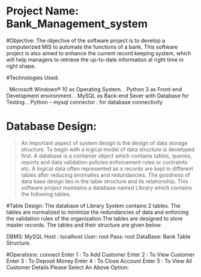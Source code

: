 # Project Name: Bank_Management_system

#Objective:
The objective of the software project is to develop a computerized MIS to automate the functions of a bank. This software project is also aimed to enhance the current record keeping system, which will help managers to retrieve the up-to-date information at right time in right shape.

#Technologies Used:

. Microsoft Windows® 10 as Operating System.
. Python 3 as Front-end Development environment.
. MySQL as Back-end Sever with Database for Testing.
. Python – mysql connector : for database connectivity


# Database Design:
> An important aspect of system design is the design of data storage structure. To begin with a logical model of data structure is developed first. A database is a container object which contains tables, queries, reports and data validation policies enforcement rules or contraints etc. A logical data often represented as a records are kept in different tables after reducing anomalies and redundancies. The goodness of data base design lies in the table structure and its relationship.
This software project maintains a database named Library which contains the following tables.

#Table Design:
The database of Library System contains 2 tables. The tables are normalized to minimize the redundancies of data and enforcing the validation rules of the organization.The tables are designed to store master records. The tables and their structure are given below. 

DBMS: MySQL Host : localhost  User: root  Pass: root DataBase: Bank Table Structure.

#Operations:
connect
Enter 1 : To Add Customer
Enter 2 : To View Customer 
Enter 3 : To Deposit Money 
Enter 4 : To Close Account
Enter 5 : To View All Customer Details
Please Select An Above Option: 




